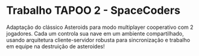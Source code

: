 # Trabalho TAPOO 2 - SpaceCoders
Adaptação do clássico Asteroids para modo multiplayer cooperativo com 2 jogadores. Cada um controla sua nave em um ambiente compartilhado, usando arquitetura cliente-servidor robusta para sincronização e trabalho em equipe na destruição de asteroides!
